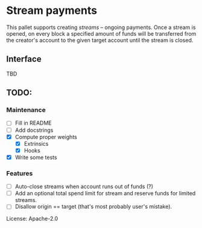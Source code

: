 # Stream payments

This pallet supports creating *streams* – ongoing payments. Once a stream is opened,
on every block a specified amount of funds will be transferred from the creator's account
to the given target account until the stream is closed.

## Interface
TBD 

## TODO:

### Maintenance

- [ ] Fill in README
- [ ] Add docstrings
- [x] Compute proper weights
  - [x] Extrinsics
  - [x] Hooks
- [x] Write some tests

### Features

- [ ] Auto-close streams when account runs out of funds (?)
- [ ] Add an optional total spend limit for stream and reserve funds for limited streams.
- [ ] Disallow origin == target (that's most probably user's mistake).

License: Apache-2.0
